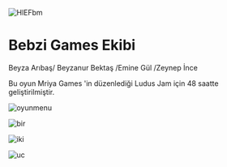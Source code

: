 ![HlEFbm](https://github.com/beyzabektas/Ludus_Game_Jam/assets/91256847/d2288ca8-c4a1-42ea-81df-2cfa6fe4143d)


# Bebzi Games Ekibi

Beyza Arıbaş/ Beyzanur Bektaş /Emine Gül /Zeynep İnce

Bu oyun Mriya Games 'in düzenlediği Ludus Jam için 48 saatte geliştirilmiştir.

![oyunmenu](https://github.com/beyzabektas/Ludus_Game_Jam/assets/91256847/60d53df1-d6cd-4ca2-994f-8f57e8acbe81)

![bir](https://github.com/beyzabektas/Ludus_Game_Jam/assets/91256847/aeafb16b-fd81-4ab9-a052-5c357a74474c)

![iki](https://github.com/beyzabektas/Ludus_Game_Jam/assets/91256847/556e3f83-003e-4141-917d-f2a2f5046a9b)

![uc](https://github.com/beyzabektas/Ludus_Game_Jam/assets/91256847/2124a559-bb22-4494-9033-b1572f7428fb)

